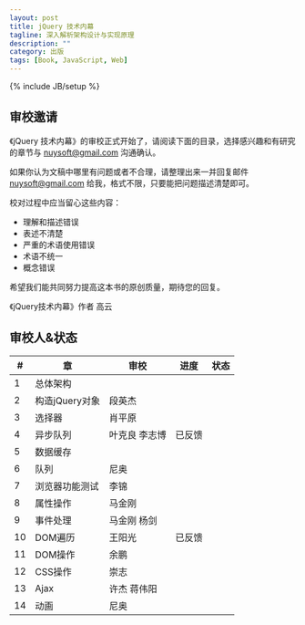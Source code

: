 ```yaml
---
layout: post
title: jQuery 技术内幕
tagline: 深入解析架构设计与实现原理
description: ""
category: 出版
tags: [Book, JavaScript, Web]
---
```

{% include JB/setup %}

## 审校邀请

《jQuery 技术内幕》的审校正式开始了，请阅读下面的目录，选择感兴趣和有研究的章节与 <nuysoft@gmail.com> 沟通确认。

如果你认为文稿中哪里有问题或者不合理，请整理出来一并回复邮件 nuysoft@gmail.com 给我，格式不限，只要能把问题描述清楚即可。

校对过程中应当留心这些内容：

<ul>
<li>理解和描述错误</li>
<li>表述不清楚</li>
<li>严重的术语使用错误</li>
<li>术语不统一</li>
<li>概念错误</li>
</ul>

希望我们能共同努力提高这本书的原创质量，期待您的回复。

《jQuery技术内幕》作者 高云


## 审校人&状态

| #  | 章             | 审校                  | 进度      | 状态    |
| -- | -------------- | -------------------- | -------- | ------- |
| 1  | 总体架构        |                      |           |         |
| 2  | 构造jQuery对象  | 段英杰                |           |         |
| 3  | 选择器          | 肖平原               |           |        |
| 4  | 异步队列        | 叶克良 李志博         | 已反馈     |         |
| 5  | 数据缓存        |                      |           |         |
| 6  | 队列            | 尼奥                 |           |         |
| 7  | 浏览器功能测试   | 李锦                 |           |         |
| 8  | 属性操作        | 马金刚                |           |         |
| 9  | 事件处理        | 马金刚 杨剑           |           |         |
| 10 | DOM遍历        | 王阳光                | 已反馈      |         |
| 11 | DOM操作        | 余鹏                  |           |         |
| 12 | CSS操作        | 崇志                  |           |         |
| 13 | Ajax           | 许杰 蒋伟阳           |           |         |
| 14 | 动画           | 尼奥                  |           |         |

<script type="text/javascript">
    $(function(){
        $('table').addClass('table table-bordered')
    })
</script>
